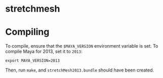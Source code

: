 stretchmesh
===========


# Compiling

To compile, ensure that the `$MAYA_VERSION` environment variable is set. To compile Maya for 2013, set it to `2013`:

    export MAYA_VERSION=2013

Then, run `make`, and `stretchMesh2013.bundle` should have been created.
